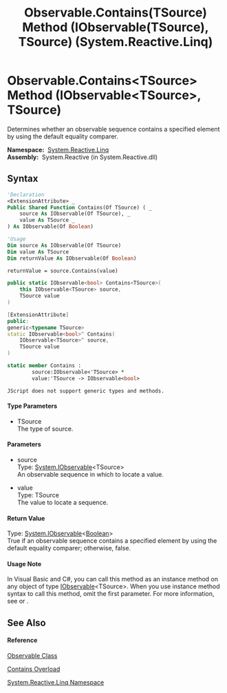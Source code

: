 ﻿---
title: Observable.Contains(TSource) Method (IObservable(TSource), TSource) (System.Reactive.Linq)
TOCTitle: Contains(TSource) Method (IObservable(TSource), TSource)
ms:assetid: M:System.Reactive.Linq.Observable.Contains``1(System.IObservable{``0},``0)
ms:mtpsurl: https://msdn.microsoft.com/en-us/library/Hh228965(v=VS.103)
ms:contentKeyID: 36068383
ms.date: 06/28/2011
mtps_version: v=VS.103
dev_langs:
- vb
- csharp
- c++
- fsharp
- jscript
---

# Observable.Contains\<TSource\> Method (IObservable\<TSource\>, TSource)

Determines whether an observable sequence contains a specified element by using the default equality comparer.

**Namespace:**  [System.Reactive.Linq](hh211929\(v=vs.103\).md)  
**Assembly:**  System.Reactive (in System.Reactive.dll)

## Syntax

``` vb
'Declaration
<ExtensionAttribute> _
Public Shared Function Contains(Of TSource) ( _
    source As IObservable(Of TSource), _
    value As TSource _
) As IObservable(Of Boolean)
```

``` vb
'Usage
Dim source As IObservable(Of TSource)
Dim value As TSource
Dim returnValue As IObservable(Of Boolean)

returnValue = source.Contains(value)
```

``` csharp
public static IObservable<bool> Contains<TSource>(
    this IObservable<TSource> source,
    TSource value
)
```

``` c++
[ExtensionAttribute]
public:
generic<typename TSource>
static IObservable<bool>^ Contains(
    IObservable<TSource>^ source, 
    TSource value
)
```

``` fsharp
static member Contains : 
        source:IObservable<'TSource> * 
        value:'TSource -> IObservable<bool> 
```

``` jscript
JScript does not support generic types and methods.
```

#### Type Parameters

  - TSource  
    The type of source.

#### Parameters

  - source  
    Type: [System.IObservable](https://msdn.microsoft.com/en-us/library/Dd990377)\<TSource\>  
    An observable sequence in which to locate a value.  

<!-- end list -->

  - value  
    Type: TSource  
    The value to locate a sequence.  

#### Return Value

Type: [System.IObservable](https://msdn.microsoft.com/en-us/library/Dd990377)\<[Boolean](https://msdn.microsoft.com/en-us/library/a28wyd50)\>  
True if an observable sequence contains a specified element by using the default equality comparer; otherwise, false.  

#### Usage Note

In Visual Basic and C\#, you can call this method as an instance method on any object of type [IObservable](https://msdn.microsoft.com/en-us/library/Dd990377)\<TSource\>. When you use instance method syntax to call this method, omit the first parameter. For more information, see [](https://msdn.microsoft.com/en-us/library/Bb384936) or [](https://msdn.microsoft.com/en-us/library/Bb383977).

## See Also

#### Reference

[Observable Class](hh244252\(v=vs.103\).md)

[Contains Overload](hh229643\(v=vs.103\).md)

[System.Reactive.Linq Namespace](hh211929\(v=vs.103\).md)

